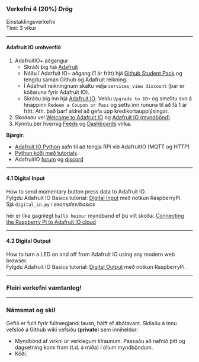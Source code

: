 ### Verkefni 4 (20%) _Drög_

Einstaklingsverkefni <br>
Tími: 3 vikur

---

#### Adafruit IO umhverfið 
1. AdafruitIO+ aðgangur
   - Skráði þig hjá [Adafruit](https://www.adafruit.com/)  
   - Náðu í Adarfuit IO+ aðgang (1 ár frítt) hjá [Github Student Pack](https://education.github.com/pack) og tengdu saman Github og Adafruit reikning.
   - Í Adafruit reikningnum skaltu velja `services`, `view discount` (þar er kóðaruna fyrir Adafruit IO).
   - Skráðu þig inn hjá [Adafruit IO](https://io.adafruit.com/). Veldu `Upgrade to IO+` og smelltu svo á hnappinn `Redeem a Coupon or Pass` og settu inn rununa til að fá 1 ár frítt. Ath. það þarf aldrei að gefa upp kredikortaupplýsingar.
1. Skoðaðu vel [Welcome to Adafruit IO](https://learn.adafruit.com/welcome-to-adafruit-io/projects) og [Adafruit IO (myndbönd)](https://learn.adafruit.com/all-the-internet-of-things-episode-four-adafruit-io/how-adafruit-io-works)
1. Kynntu þér hvernig [Feeds](https://learn.adafruit.com/adafruit-io-basics-feeds) og [Dashboards](https://learn.adafruit.com/adafruit-io-basics-dashboards) virka.


**Bjargir:**

- [Adafruit IO Python](https://adafruit-io-python-client.readthedocs.io/en/latest/) safn til að tengja RPi við AdafruitIO (MQTT og HTTP)
- [Python kóði með tutorials](https://github.com/adafruit/Adafruit_IO_Python/tree/master/examples/basics).
- AdafruitIO [forum](https://forums.adafruit.com/viewforum.php?f=56) og [discord](https://discord.com/invite/adafruit)

---

#### 4.1 Digital Input
How to send momentary button press data to Adafruit IO.<br>
Fylgdu Adafruit IO Basics tutorial: [Digital Input](https://learn.adafruit.com/adafruit-io-basics-digital-input) með notkun RaspberryPi. <br>
Sjá `digital_in.py` í _examples/basics_ <br>

hér er líka gagnlegt `halló heimur` myndband ef þú vilt skoða: [Connecting the Raspberry Pi to Adafruit IO cloud](https://www.youtube.com/watch?v=IfzpoFGkmns)

---

#### 4.2 Digital Output
How to turn a LED on and off from Adafruit IO using any modern web browser.<br>
Fylgdu Adafruit IO Basics tutorial: [Digital Output](https://learn.adafruit.com/adafruit-io-basics-digital-output) með notkun RaspberryPi.

---

### Fleiri verkefni væntanleg!

---

### Námsmat og skil

Gefið er fullt fyrir fullnægjandi lausn, hálft ef ábótavant.
Skilaðu á Innu vefslóð á Github wiki vefsíðu (**private**) sem inniheldur:

- Myndbönd af virkni úr verklegum tilraunum. Passaðu að nafnið þitt og dagsetning komi fram (t.d. á miða) í öllum myndböndum.
- Kóði.
